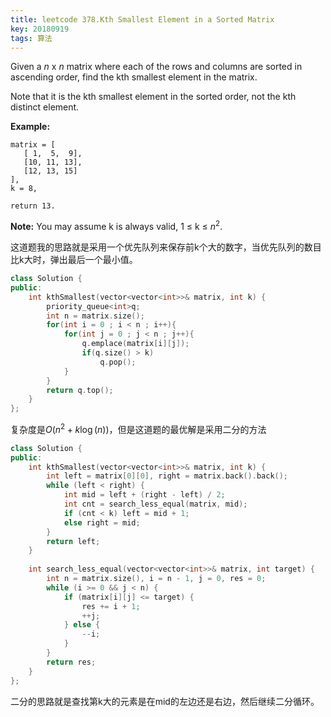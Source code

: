 ```yaml
---
title: leetcode 378.Kth Smallest Element in a Sorted Matrix
key: 20180919
tags: 算法
---
```


Given a *n* x *n* matrix where each of the rows and columns are sorted in ascending order, find the kth smallest element in the matrix.

Note that it is the kth smallest element in the sorted order, not the kth distinct element.

**Example:**

```
matrix = [
   [ 1,  5,  9],
   [10, 11, 13],
   [12, 13, 15]
],
k = 8,

return 13.
```



**Note:** 
You may assume k is always valid, 1 ≤ k ≤ $n^{2}$.

这道题我的思路就是采用一个优先队列来保存前k个大的数字，当优先队列的数目比k大时，弹出最后一个最小值。

```c++
class Solution {
public:
    int kthSmallest(vector<vector<int>>& matrix, int k) {
        priority_queue<int>q;
        int n = matrix.size();
        for(int i = 0 ; i < n ; i++){
            for(int j = 0 ; j < n ; j++){
                q.emplace(matrix[i][j]);
                if(q.size() > k)
                    q.pop();
            }
        }
        return q.top();
    }
};

```

复杂度是$O\left(n^{2}+k\log\left(n\right)\right)$，但是这道题的最优解是采用二分的方法

```c++
class Solution {
public:
    int kthSmallest(vector<vector<int>>& matrix, int k) {
        int left = matrix[0][0], right = matrix.back().back();
        while (left < right) {
            int mid = left + (right - left) / 2;
            int cnt = search_less_equal(matrix, mid);
            if (cnt < k) left = mid + 1;
            else right = mid;
        }
        return left;
    }
    
    int search_less_equal(vector<vector<int>>& matrix, int target) {
        int n = matrix.size(), i = n - 1, j = 0, res = 0;
        while (i >= 0 && j < n) {
            if (matrix[i][j] <= target) {
                res += i + 1;
                ++j;
            } else {
                --i;
            }
        }
        return res;
    }
};
```

二分的思路就是查找第k大的元素是在mid的左边还是右边，然后继续二分循环。